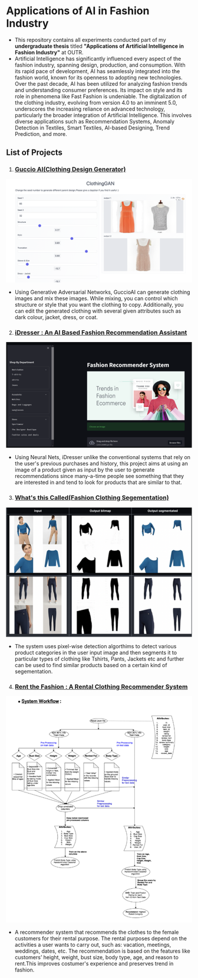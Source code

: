 # Applications of AI in Fashion Industry
- This repository contains all experiments conducted part of my **undergraduate thesis** titled **"Applications of Artificial Intelligence in Fashion Industry"** at OUTR.
- Artificial Intelligence has significantly influenced every aspect of the fashion industry, spanning design, production, and consumption. With its rapid pace of development, AI has seamlessly integrated into the fashion world, known for its openness to adopting new technologies. Over the past decade, AI has been utilized for analyzing fashion trends and understanding consumer preferences. Its impact on style and its role in phenomena like Fast Fashion is undeniable. The digitalization of the clothing industry, evolving from version 4.0 to an imminent 5.0, underscores the increasing reliance on advanced technology, particularly the broader integration of Artificial Intelligence. This involves diverse applications such as Recommendation Systems, Anomaly Detection in Textiles, Smart Textiles, AI-based Designing, Trend Prediction, and more.



## List of Projects
1. ### [Guccio AI(Clothing Design Generator)](https://github.com/AdiNarendra98/AI-for-Fashion/tree/main/Guccio%20AI(Clothing%20Design%20Generator))
![teaser](https://github.com/AdiNarendra98/AI-for-Fashion/blob/main/ss/Guccio%20Ai.png)
- Using Generative Adversarial Networks, GuccioAI can generate clothing images and mix these images. While mixing, you can control which structure or style that you want the clothing to copy. Additionally, you can edit the generated clothing with several given attributes such as dark colour, jacket, dress, or coat.

2. ### [iDresser : An AI Based Fashion Recommendation Assistant](https://github.com/AdiNarendra98/AI-for-Fashion/tree/main/iDresser-An%20AI%20Based%20Fashion%20Assistant)
![iDresser](https://github.com/AdiNarendra98/AI-for-Fashion/blob/main/ss/iDresser.png)
- Using Neural Nets, iDresser unlike the conventional systems that rely on the user's previous purchases and history, this project aims at using an image of a product given as input by the user to generate recommendations since many-a-time people see something that they are interested in and tend to look for products that are similar to that.

3. ### [What's this Called(Fashion Clothing Segementation)](https://github.com/AdiNarendra98/AI-for-Fashion/tree/main/What's%20this%20Called(Fashion%20Clothing%20Segementation))
![WtCiF](https://github.com/AdiNarendra98/AI-for-Fashion/blob/main/ss/What's%20this%20Called.png)
- The system uses pixel-wise detection algorthims to detect various product categories in the user input image and then segments it to particular types of clothing like Tshirts, Pants, Jackets etc and further can be used to find similar products based on a certain kind of segementation.


4. ### [Rent the Fashion : A Rental Clothing Recommender System](https://github.com/AdiNarendra98/AI-for-Fashion/tree/main/Rent%20the%20Fashion(Rental%20Clothing%20Recommender))
![Rentit](https://github.com/AdiNarendra98/AI-for-Fashion/blob/main/ss/Rent%20the%20Fashion.png)
- A recommender system that recommends the clothes to the female customers for their rental purpose. The rental purposes depend on the activities a user wants to carry out, such as: vacation, meetings, weddings, dates, etc. The recommendation is based on the features like customers’ height, weight, bust size, body type, age, and reason to rent.This improves costumer's experience and preserves trend in fashion.
<!-- * [License](#license) -->
